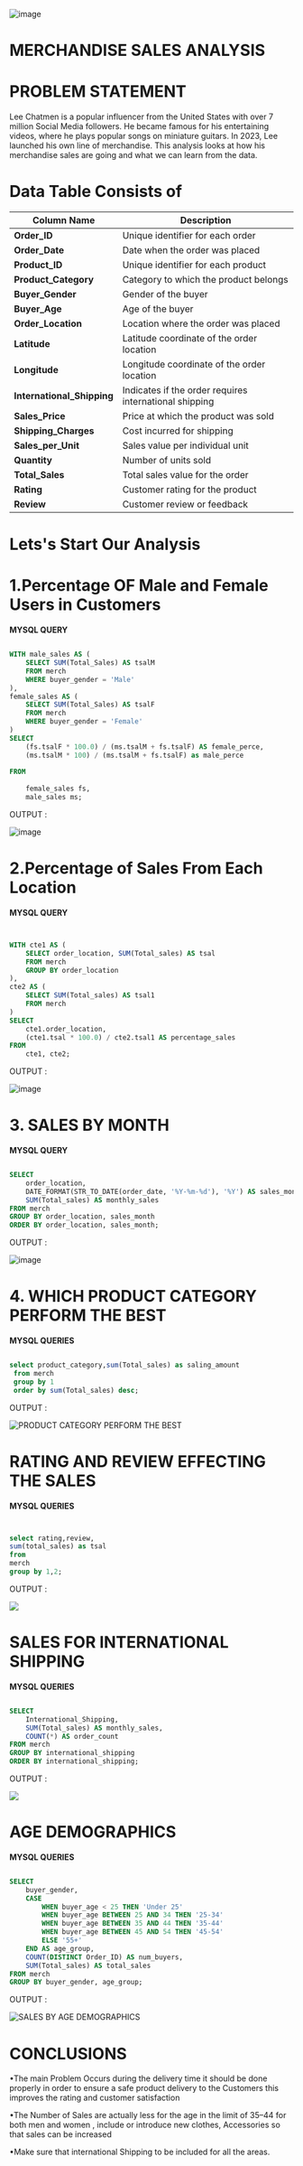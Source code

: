 ![image](https://github.com/user-attachments/assets/56a53dfe-dcff-499b-aaa2-cc325f090823)






# MERCHANDISE SALES ANALYSIS 




# PROBLEM STATEMENT

Lee Chatmen is a popular influencer from the United States with over 7 million Social Media followers. He became famous for his entertaining videos, where he plays popular songs on miniature guitars. In 2023, Lee launched his own line of merchandise. This analysis looks at how his merchandise sales are going and what we can learn from the data.




# Data Table Consists of

| Column Name             | Description |
|-------------------------|-------------|
| **Order_ID**             | Unique identifier for each order |
| **Order_Date**           | Date when the order was placed |
| **Product_ID**           | Unique identifier for each product |
| **Product_Category**     | Category to which the product belongs |
| **Buyer_Gender**         | Gender of the buyer |
| **Buyer_Age**            | Age of the buyer |
| **Order_Location**       | Location where the order was placed |
| **Latitude**             | Latitude coordinate of the order location |
| **Longitude**            | Longitude coordinate of the order location |
| **International_Shipping** | Indicates if the order requires international shipping |
| **Sales_Price**          | Price at which the product was sold |
| **Shipping_Charges**     | Cost incurred for shipping |
| **Sales_per_Unit**       | Sales value per individual unit |
| **Quantity**             | Number of units sold |
| **Total_Sales**          | Total sales value for the order |
| **Rating**               | Customer rating for the product |
| **Review**               | Customer review or feedback |









# Lets's Start Our Analysis 


# 1.Percentage OF Male and Female Users in Customers

**MYSQL QUERY**

```sql

WITH male_sales AS (
    SELECT SUM(Total_Sales) AS tsalM
    FROM merch
    WHERE buyer_gender = 'Male'
),
female_sales AS (
    SELECT SUM(Total_Sales) AS tsalF
    FROM merch
    WHERE buyer_gender = 'Female'
)
SELECT 
    (fs.tsalF * 100.0) / (ms.tsalM + fs.tsalF) AS female_perce,
    (ms.tsalM * 100) / (ms.tsalM + fs.tsalF) as male_perce
    
FROM 
    
    female_sales fs,
    male_sales ms;

```

OUTPUT : 

![image](https://github.com/user-attachments/assets/ee45f997-d3be-4b7a-800b-e3034ee0acbe)


# 2.Percentage of Sales From Each Location 

**MYSQL QUERY**


```sql 


WITH cte1 AS (
    SELECT order_location, SUM(Total_sales) AS tsal
    FROM merch
    GROUP BY order_location
),
cte2 AS (
    SELECT SUM(Total_sales) AS tsal1
    FROM merch
)
SELECT 
    cte1.order_location,
    (cte1.tsal * 100.0) / cte2.tsal1 AS percentage_sales
FROM 
    cte1, cte2;

```

OUTPUT :

![image](https://github.com/user-attachments/assets/6eca5dad-2154-4d8d-9188-e5eba7e10efa)




# 3. SALES BY MONTH 

**MYSQL QUERY**


```sql 

SELECT 
    order_location,
    DATE_FORMAT(STR_TO_DATE(order_date, '%Y-%m-%d'), '%Y') AS sales_month,
    SUM(Total_sales) AS monthly_sales
FROM merch
GROUP BY order_location, sales_month
ORDER BY order_location, sales_month;

```

OUTPUT :

![image](https://miro.medium.com/v2/resize:fit:462/format:webp/1*VINUCedKJLU8ZUas0wokyg.png)




# 4. WHICH PRODUCT CATEGORY PERFORM THE BEST


**MYSQL QUERIES**

```sql 

select product_category,sum(Total_sales) as saling_amount
 from merch
 group by 1
 order by sum(Total_sales) desc;

```

OUTPUT :

![PRODUCT CATEGORY PERFORM THE BEST](https://miro.medium.com/v2/resize:fit:562/format:webp/1*-RDezWoGpmHsuO5zc9TJ7Q.png)


# RATING AND REVIEW EFFECTING THE SALES

**MYSQL QUERIES**

```sql 


select rating,review,
sum(total_sales) as tsal 
from 
merch 
group by 1,2; 

``` 


OUTPUT : 

![](https://miro.medium.com/v2/resize:fit:640/format:webp/1*isVyiVqaHwwlukdQ0GjHZw.png)


# SALES FOR INTERNATIONAL SHIPPING 

**MYSQL QUERIES**

```sql 

SELECT 
    International_Shipping,
    SUM(Total_sales) AS monthly_sales,
    COUNT(*) AS order_count
FROM merch
GROUP BY international_shipping
ORDER BY international_shipping;

``` 

OUTPUT :

![](https://miro.medium.com/v2/resize:fit:640/format:webp/1*1LPtSe9iYsv-XWMgGwosow.png)




# AGE DEMOGRAPHICS 

**MYSQL QUERIES**

```sql 

SELECT  
    buyer_gender,
    CASE 
        WHEN buyer_age < 25 THEN 'Under 25'
        WHEN buyer_age BETWEEN 25 AND 34 THEN '25-34'
        WHEN buyer_age BETWEEN 35 AND 44 THEN '35-44'
        WHEN buyer_age BETWEEN 45 AND 54 THEN '45-54'
        ELSE '55+' 
    END AS age_group,
    COUNT(DISTINCT Order_ID) AS num_buyers,
    SUM(Total_sales) AS total_sales
FROM merch 
GROUP BY buyer_gender, age_group;

```

OUTPUT :

![SALES BY AGE DEMOGRAPHICS](https://miro.medium.com/v2/resize:fit:640/format:webp/1*tJgfdEjznnBSz9xC0TFb1w.png)




# CONCLUSIONS

•The main Problem Occurs during the delivery time it should be done properly in order to ensure a safe product delivery to the Customers this improves the rating and customer satisfaction

•The Number of Sales are actually less for the age in the limit of 35–44 for both men and women , include or introduce new clothes, Accessories so that sales can be increased

•Make sure that international Shipping to be included for all the areas.


































